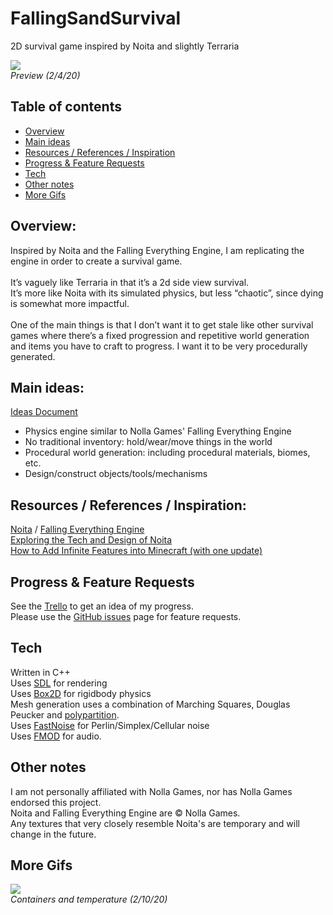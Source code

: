 # FallingSandSurvival
2D survival game inspired by Noita and slightly Terraria<br>

![](preview_1.gif)<br>
*Preview (2/4/20)*

## Table of contents<br>
- [Overview](#overview)
- [Main ideas](#main-ideas)
- [Resources / References / Inspiration](#resources--references--inspiration)
- [Progress & Feature Requests](#progress--feature-requests)
- [Tech](#tech)
- [Other notes](#other-notes)
- [More Gifs](#more-gifs)

## Overview:<br>
Inspired by Noita and the Falling Everything Engine, I am replicating the engine in order to create a survival game.<br><br>
It’s vaguely like Terraria in that it’s a 2d side view survival.<br>
It’s more like Noita with its simulated physics, but less “chaotic”, since dying is somewhat more impactful.<br><br>
One of the main things is that I don’t want it to get stale like other survival games where there’s a fixed progression and repetitive world generation and items you have to craft to progress. I want it to be very procedurally generated.<br>

## Main ideas:
[Ideas Document](https://docs.google.com/document/d/1SOCFCpsvNiFs13mo8QgG-blD-eoXye1Jaay1aRuqXpI/edit?usp=sharing)
- Physics engine similar to Nolla Games' Falling Everything Engine
- No traditional inventory: hold/wear/move things in the world
- Procedural world generation: including procedural materials, biomes, etc.
- Design/construct objects/tools/mechanisms

## Resources / References / Inspiration:<br>
[Noita](https://noitagame.com/) / [Falling Everything Engine](https://nollagames.com/fallingeverything/)<br>
[Exploring the Tech and Design of Noita](https://www.youtube.com/watch?v=prXuyMCgbTc)<br>
[How to Add Infinite Features into Minecraft (with one update)](https://www.youtube.com/watch?v=CS5DQVSp058)<br>

## Progress & Feature Requests<br>
See the [Trello](https://trello.com/b/JCKJ65yP/falling-sand-survival) to get an idea of my progress.<br>
Please use the [GitHub issues](https://github.com/PieKing1215/FallingSandSurvival/issues) page for feature requests.

## Tech<br>
Written in C++<br>
Uses [SDL](https://www.libsdl.org/) for rendering<br>
Uses [Box2D](https://box2d.org/) for rigidbody physics<br>
Mesh generation uses a combination of Marching Squares, Douglas Peucker and [polypartition](https://github.com/ivanfratric/polypartition).<br>
Uses [FastNoise](https://github.com/Auburns/FastNoise) for Perlin/Simplex/Cellular noise<br>
Uses [FMOD](https://fmod.com/) for audio.

## Other notes<br>
I am not personally affiliated with Nolla Games, nor has Nolla Games endorsed this project.<br>
Noita and Falling Everything Engine are © Nolla Games.<br>
Any textures that very closely resemble Noita's are temporary and will change in the future.<br>

## More Gifs<br>
![](preview_2.gif)<br>
*Containers and temperature (2/10/20)*
